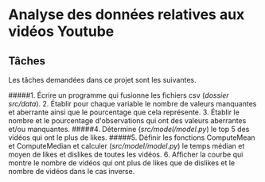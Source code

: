 # Analyse des données relatives aux vidéos Youtube

## Tâches
Les tâches demandées dans ce projet sont les suivantes.

#####1. Écrire un programme qui fusionne les fichiers csv (*dossier src/data*).
2. Établir pour chaque variable le nombre de valeurs manquantes et aberrante ainsi que le pourcentage que cela représente.
3. Établir le nombre et le pourcentage d'observations qui ont des valeurs aberrantes et/ou manquantes.
#####4. Détermine (*src/model/model.py*) le top 5 des vidéos qui ont le plus de likes. 
#####5. Définir les fonctions ComputeMean et ComputeMedian et calculer (*src/model/model.py*) le temps médian et moyen de likes et dislikes de toutes les vidéos.
6. Afficher la courbe qui montre le nombre de vidéos qui ont plus de likes que de dislikes et le nombre de vidéos dans le cas inverse.



